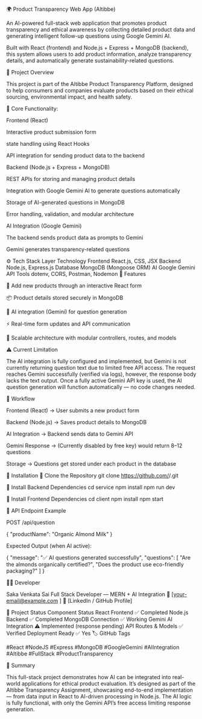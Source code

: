 🌍 Product Transparency Web App (Altibbe)

An AI-powered full-stack web application that promotes product transparency and ethical awareness by collecting detailed product data and generating intelligent follow-up questions using Google Gemini AI.

Built with React (frontend) and Node.js + Express + MongoDB (backend), this system allows users to add product information, analyze transparency details, and automatically generate sustainability-related questions.

🧠 Project Overview

This project is part of the Altibbe Product Transparency Platform, designed to help consumers and companies evaluate products based on their ethical sourcing, environmental impact, and health safety.

🧩 Core Functionality:

Frontend (React)

Interactive product submission form


state handling using React Hooks

API integration for sending product data to the backend

Backend (Node.js + Express + MongoDB)

REST APIs for storing and managing product details

Integration with Google Gemini AI to generate questions automatically

Storage of AI-generated questions in MongoDB

Error handling, validation, and modular architecture

AI Integration (Google Gemini)

The backend sends product data as prompts to Gemini

Gemini generates transparency-related questions



⚙️ Tech Stack
Layer	Technology
Frontend	React.js, CSS, JSX
Backend	Node.js, Express.js
Database	MongoDB (Mongoose ORM)
AI	Google Gemini API
Tools	dotenv, CORS, Postman, Nodemon
🚀 Features

🧾 Add new products through an interactive React form

📦 Product details stored securely in MongoDB

🤖 AI integration (Gemini) for question generation


⚡ Real-time form updates and API communication

🧱 Scalable architecture with modular controllers, routes, and models

⚠️ Current Limitation

The AI integration is fully configured and implemented,
but Gemini is not currently returning question text due to limited free API access.
The request reaches Gemini successfully (verified via logs),
however, the response body lacks the text output.
Once a fully active Gemini API key is used,
the AI question generation will function automatically — no code changes needed.

🧾 Workflow

Frontend (React) → User submits a new product form

Backend (Node.js) → Saves product details to MongoDB

AI Integration → Backend sends data to Gemini API

Gemini Response → (Currently disabled by free key) would return 8–12 questions

Storage → Questions get stored under each product in the database

🧰 Installation
🔹 Clone the Repository
git clone https://github.com/<your-username>/<your-repo-name>.git

🔹 Install Backend Dependencies
cd service
npm install
npm run dev

🔹 Install Frontend Dependencies
cd client
npm install
npm start

📡 API Endpoint Example

POST /api/question

{
  "productName": "Organic Almond Milk"
}


Expected Output (when AI active):

{
  "message": "✅ AI questions generated successfully",
  "questions": [
    "Are the almonds organically certified?",
    "Does the product use eco-friendly packaging?"
  ]
}

🧑‍💻 Developer

Saka Venkata Sai
Full Stack Developer — MERN + AI Integration
📧 [your-email@example.com
]
💼 [LinkedIn / GitHub Profile]

🏁 Project Status
Component	Status
React Frontend	✅ Completed
Node.js Backend	✅ Completed
MongoDB Connection	✅ Working
Gemini AI Integration	⚠️ Implemented (response pending)
API Routes & Models	✅ Verified
Deployment Ready	✅ Yes
🏷️ GitHub Tags

#React #NodeJS #Express #MongoDB
#GoogleGemini #AIIntegration #Altibbe
#FullStack #ProductTransparency

📜 Summary

This full-stack project demonstrates how AI can be integrated into real-world applications for ethical product evaluation.
It’s designed as part of the Altibbe Transparency Assignment, showcasing end-to-end implementation — from data input in React to AI-driven processing in Node.js.
The AI logic is fully functional, with only the Gemini API’s free access limiting response generation.
